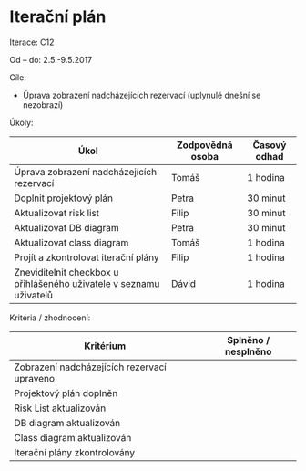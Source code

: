 <h1>Iterační plán</h1>
Iterace:  C12

Od – do:
2.5.-9.5.2017

Cíle:
- Úprava zobrazení nadcházejících rezervací (uplynulé dnešní se nezobrazí)

Úkoly:

|Úkol|	Zodpovědná osoba|	Časový odhad|
|---|---|---|
|Úprava zobrazení nadcházejících rezervací|Tomáš|1 hodina|
|Doplnit projektový plán|Petra|30 minut|
|Aktualizovat risk list|Filip|30 minut|
|Aktualizovat DB diagram|Petra|30 minut|
|Aktualizovat class diagram|Tomáš|1 hodina|
|Projít a zkontrolovat iterační plány|Filip|1 hodina|
|Zneviditelnit checkbox u přihlášeného uživatele v seznamu uživatelů|Dávid|1 hodina|

Kritéria / zhodnocení:

|Kritérium	|Splněno / nesplněno|
|---|---|
|Zobrazení nadcházejících rezervací upraveno|||
|Projektový plán doplněn||
|Risk List aktualizován||
|DB diagram aktualizován||
|Class diagram aktualizován||
|Iterační plány zkontrolovány||

